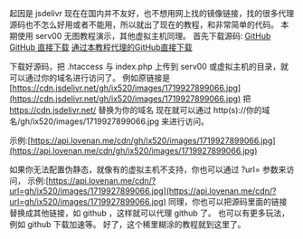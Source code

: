 起因是 jsdelivr 现在在国内并不友好，也不想用网上找的镜像链接，找的很多代理源码也不怎么好用或者不能用，所以就出了现在的教程，和非常简单的代码。
本期使用 serv00 无图教程演示，其他虚拟主机同理。
首先下载源码:
[GitHub](https://github.com/ix520/PHP-Proxy)
[GitHub 直接下载](https://github.com/ix520/PHP-Proxy/archive/refs/heads/main.zip)
[通过本教程代理的GitHub直接下载](https://api.lovenan.me/git/ix520/PHP-Proxy/archive/refs/heads/main.zip)

下载好源码，把 .htaccess 与 index.php 上传到 serv00 或虚拟主机的目录，就可以通过你的域名进行访问了。
例如原链接是[https://cdn.jsdelivr.net/gh/ix520/images/1719927899066.jpg](https://cdn.jsdelivr.net/gh/ix520/images/1719927899066.jpg)
把 https://cdn.jsdelivr.net/ 替换为你的域名
现在就可以通过 http(s)://你的域名/gh/ix520/images/1719927899066.jpg 来进行访问。

示例:[https://api.lovenan.me/cdn/gh/ix520/images/1719927899066.jpg](https://api.lovenan.me/cdn/gh/ix520/images/1719927899066.jpg)

如果你无法配置伪静态，就像有的虚拟主机不支持，你也可以通过 ?url= 参数来访问，
示例:[https://api.lovenan.me/cdn/?url=gh/ix520/images/1719927899066.jpg](https://api.lovenan.me/cdn/?url=gh/ix520/images/1719927899066.jpg)
同理，你也可以把源码里面的链接替换成其他链接，如 github ，这样就可以代理 github 了。
也可以有更多玩法，例如 github 下载加速等。
好了，这个稀里糊涂的教程就到这里了。
